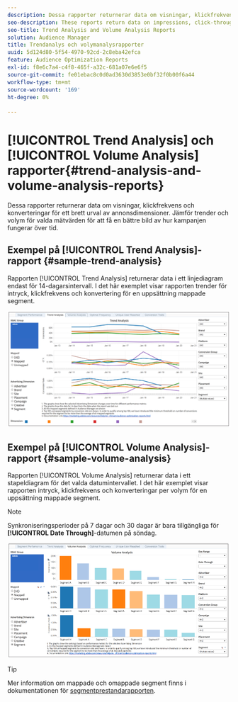 ```yaml
---
description: Dessa rapporter returnerar data om visningar, klickfrekvens och konverteringar för ett brett urval av annonsdimensioner. Jämför trender och volym för valda mätvärden för att få en bättre bild av hur kampanjen fungerar över tid.
seo-description: These reports return data on impressions, click-through rates, and conversions for broad range of advertising dimensions. Compare trends and volume for your selected metrics to get a better picture of how your campaign performs over time.
seo-title: Trend Analysis and Volume Analysis Reports
solution: Audience Manager
title: Trendanalys och volymanalysrapporter
uuid: 5d124d80-5f54-4970-92cd-2c8eba42efca
feature: Audience Optimization Reports
exl-id: f8e6c7a4-c4f8-465f-a32c-681a07e6e6f5
source-git-commit: fe01ebac8c0d0ad3630d3853e0bf32f0b00f6a44
workflow-type: tm+mt
source-wordcount: '169'
ht-degree: 0%

---
```


# [!UICONTROL Trend Analysis] och [!UICONTROL Volume Analysis] rapporter{#trend-analysis-and-volume-analysis-reports}

Dessa rapporter returnerar data om visningar, klickfrekvens och konverteringar för ett brett urval av annonsdimensioner. Jämför trender och volym för valda mätvärden för att få en bättre bild av hur kampanjen fungerar över tid.

## Exempel på [!UICONTROL Trend Analysis]-rapport {#sample-trend-analysis}

Rapporten [!UICONTROL Trend Analysis] returnerar data i ett linjediagram endast för 14-dagarsintervall. I det här exemplet visar rapporten trender för intryck, klickfrekvens och konvertering för en uppsättning mappade segment.

![](assets/trend-analysis.png)

## Exempel på [!UICONTROL Volume Analysis]-rapport {#sample-volume-analysis}

Rapporten [!UICONTROL Volume Analysis] returnerar data i ett stapeldiagram för det valda datumintervallet. I det här exemplet visar rapporten intryck, klickfrekvens och konverteringar per volym för en uppsättning mappade segment.

>[!NOTE]
>
>Synkroniseringsperioder på 7 dagar och 30 dagar är bara tillgängliga för **[!UICONTROL Date Through]**-datumen på söndag.

![](assets/volume-analysis.png)

>[!TIP]
>
>Mer information om mappade och omappade segment finns i dokumentationen för [segmentprestandarapporten](../../../reporting/audience-optimization-reports/aor-advertisers/segment-performance.md).
